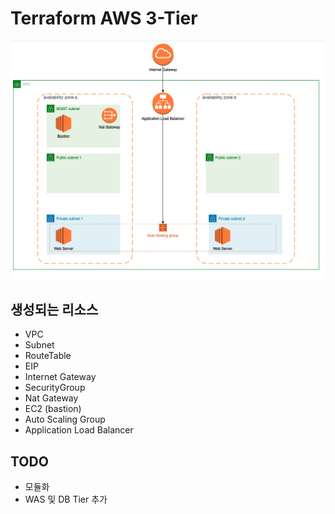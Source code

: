 # Terraform AWS 3-Tier
![1-Tier](1Tier.png)


## 생성되는 리소스
* VPC
* Subnet
* RouteTable
* EIP
* Internet Gateway
* SecurityGroup
* Nat Gateway
* EC2 (bastion)
* Auto Scaling Group
* Application Load Balancer

## TODO
* 모듈화
* WAS 및 DB Tier 추가